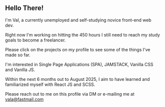 ## Hello There!

<!--
**voffee/voffee** is a ✨ _special_ ✨ repository because its `README.md` (this file) appears on your GitHub profile.

Here are some ideas to get you started:

- 🔭 I’m currently working on ...
- 🌱 I’m currently learning ...
- 👯 I’m looking to collaborate on ...
- 🤔 I’m looking for help with ...
- 💬 Ask me about ...
- 📫 How to reach me: ...
- 😄 Pronouns: ...
- ⚡ Fun fact: ...
-->


I'm Val, a currently unemployed and self-studying novice front-end web dev.

Right now I'm working on hitting the 450 hours I still need to reach my study goals to become a freelancer.

Please click on the projects on my profile to see some of the things I've made so far.

I'm interested in Single Page Applications (SPA), JAMSTACK, Vanilla CSS and Vanilla JS.

Within the next 6 months out to August 2025, I aim to have learned and familiarized myself with React JS and SCSS.

Please reach out to me on this profile via DM or e-mailing me at vala@fastmail.com
